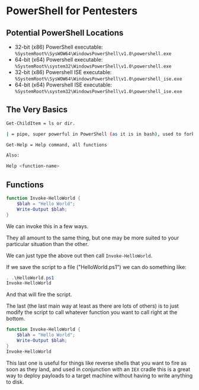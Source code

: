 # PowerShell for Pentesters

## Potential PowerShell Locations

- 32-bit (x86) PowerShell executable: `%SystemRoot%\SysWOW64\WindowsPowerShell\v1.0\powershell.exe`
- 64-bit (x64) Powershell executable: `%SystemRoot%\system32\WindowsPowerShell\v1.0\powershell.exe`
- 32-bit (x86) Powershell ISE executable: `%SystemRoot%\SysWOW64\WindowsPowerShell\v1.0\powershell_ise.exe`
- 64-bit (x64) Powershell ISE executable: `%SystemRoot%\system32\WindowsPowerShell\v1.0\powershell_ise.exe`

## The Very Basics

```bash
Get-ChildItem = ls or dir.

| = pipe, super powerful in PowerShell (as it is in bash), used to fork processes/functions through each other.

Get-Help = Help command, all functions

Also:

Help <function-name>
```

## Functions

```powershell
function Invoke-HelloWorld {
    $blah = "Hello World";
    Write-Output $blah;
}
```

We can invoke this in a few ways.

They all amount to the same thing, but one may be more suited to your particular situation than the other.

We can just type the above out then call `Invoke-HelloWorld`.

If we save the script to a file ("HelloWorld.ps1") we can do something like:

```powershell
. .\HelloWorld.ps1
Invoke-HelloWorld
```

And that will fire the script.

The last (the last main way at least as there are lots of others) is to just modify the script to call whatever function you want to call right at the bottom.

```powershell
function Invoke-HelloWorld {
    $blah = "Hello World";
    Write-Output $blah;
}
Invoke-HelloWorld
```

This last one is useful for things like reverse shells that you want to fire as soon as they land, and used in conjunction with an `IEX` cradle this is a great way to deploy payloads to a target machine without having to write anything to disk.

